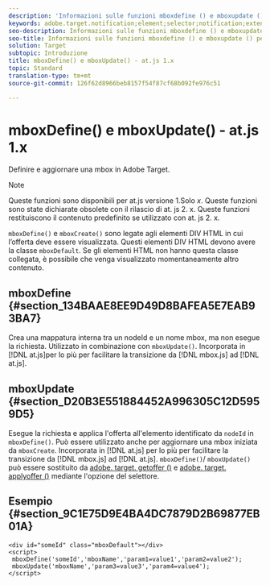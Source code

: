 ```yaml
---
description: 'Informazioni sulle funzioni mboxdefine () e mboxupdate () per at. js. '
keywords: adobe.target.notification;element;selector;notification;extension
seo-description: Informazioni sulle funzioni mboxdefine () e mboxupdate () per la libreria javascript di Adobe Target nella libreria javascript. js.
seo-title: Informazioni sulle funzioni mboxdefine () e mboxupdate () per la libreria javascript di Adobe Target nella libreria javascript. js.
solution: Target
subtopic: Introduzione
title: mboxDefine() e mboxUpdate() - at.js 1.x
topic: Standard
translation-type: tm+mt
source-git-commit: 126f62d8966beb8157f54f87cf68b092fe976c51

---
```



# mboxDefine() e mboxUpdate() - at.js 1.x

Definire e aggiornare una mbox in Adobe Target.

>[!NOTE]
>
>Queste funzioni sono disponibili per at.js versione 1.Solo *x*. Queste funzioni sono state dichiarate obsolete con il rilascio di at. js 2. x. Queste funzioni restituiscono il contenuto predefinito se utilizzato con at. js 2. x.

`mboxDefine()` e `mboxCreate()` sono legate agli elementi DIV HTML in cui l’offerta deve essere visualizzata. Questi elementi DIV HTML devono avere la classe `mboxDefault`. Se gli elementi HTML non hanno questa classe collegata, è possibile che venga visualizzato momentaneamente altro contenuto.

## mboxDefine  {#section_134BAAE8EE9D49D8BAFEA5E7EAB93BA7}

Crea una mappatura interna tra un nodeId e un nome mbox, ma non esegue la richiesta. Utilizzato in combinazione con `mboxUpdate()`. Incorporata in [!DNL at.js]per lo più per facilitare la transizione da [!DNL mbox.js] ad [!DNL at.js].

## mboxUpdate {#section_D20B3E551884452A996305C12D5959D5}

Esegue la richiesta e applica l&#39;offerta all&#39;elemento identificato da `nodeId` in `mboxDefine()`. Può essere utilizzato anche per aggiornare una mbox iniziata da `mboxCreate`. Incorporata in [!DNL at.js] per lo più per facilitare la transizione da [!DNL mbox.js] ad [!DNL at.js]. `mboxDefine()`/ `mboxUpdate()` può essere sostituito da [adobe. target. getoffer ()](/help/c-implementing-target/c-implementing-target-for-client-side-web/adobe-target-getoffer.md) e [adobe. target. applyoffer ()](/help/c-implementing-target/c-implementing-target-for-client-side-web/adobe-target-applyoffer.md) mediante l&#39;opzione del selettore.

## Esempio {#section_9C1E75D9E4BA4DC7879D2B69877EB01A}

```
<div id="someId" class="mboxDefault"></div> 
<script> 
 mboxDefine('someId','mboxName','param1=value1','param2=value2'); 
 mboxUpdate('mboxName','param3=value3','param4=value4'); 
</script>
```
